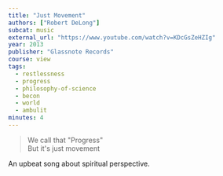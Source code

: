 ```yaml
---
title: "Just Movement"
authors: ["Robert DeLong"]
subcat: music
external_url: "https://www.youtube.com/watch?v=KDcGsZeHZIg"
year: 2013
publisher: "Glassnote Records"
course: view
tags:
  - restlessness
  - progress
  - philosophy-of-science
  - becon
  - world
  - ambulit
minutes: 4
---
```


> We call that "Progress"  
But it's just movement

An upbeat song about spiritual perspective.
